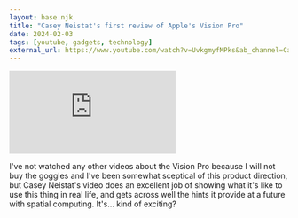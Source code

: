 ```yaml
---
layout: base.njk
title: "Casey Neistat's first review of Apple's Vision Pro"
date: 2024-02-03
tags: [youtube, gadgets, technology]
external_url: https://www.youtube.com/watch?v=UvkgmyfMPks&ab_channel=CaseyNeistat&ref=daniel.pizza
---
```


<div class="relative w-full pb-[56.25%] mt-7 overflow-hidden">
  <iframe
    class="absolute top-0 left-0 w-full h-full"
    src="https://www.youtube-nocookie.com/embed/UvkgmyfMPks?si=WNn80_O6OZoTH79v&amp;controls=0"
    title="YouTube video player"
    frameborder="0"
    allow="accelerometer; autoplay; clipboard-write; encrypted-media; gyroscope; picture-in-picture; web-share"
    referrerpolicy="strict-origin-when-cross-origin"
    allowfullscreen>
  </iframe>
</div>

I've not watched any other videos about the Vision Pro because I will not buy the goggles and I've been somewhat sceptical of this product direction, but Casey Neistat's video does an excellent job of showing what it's like to use this thing in real life, and gets across well the hints it provide at a future with spatial computing. It's… kind of exciting?